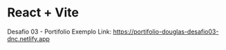 # React + Vite


Desafio 03 - Portifolio Exemplo
Link: https://portifolio-douglas-desafio03-dnc.netlify.app
